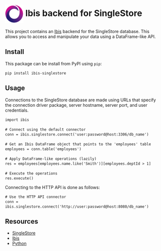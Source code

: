 # <img src="resources/singlestore-logo.png" height="60" valign="middle"/> Ibis backend for SingleStore

This project contains an [Ibis](https://ibis-project.org) backend
for the SingleStore database. This allows you to access and manipulate your
data using a DataFrame-like API.

## Install

This package can be install from PyPI using `pip`:
```
pip install ibis-singlestore
```

## Usage

Connections to the SingleStore database are made using URLs that specify
the connection driver package, server hostname, server port, and user
credentials.
```
import ibis

# Connect using the default connector
conn = ibis.singlestore.connect('user:password@host:3306/db_name')

# Get an Ibis DataFrame object that points to the 'employees' table
employees = conn.table('employees')

# Apply DataFrame-like operations (lazily)
res = employees[employees.name.like('Smith')][employees.deptId > 1]

# Execute the operations
res.execute()
```

Connecting to the HTTP API is done as follows:
```
# Use the HTTP API connector
conn = ibis.singlestore.connect('http://user:password@host:8080/db_name')
```


## Resources

* [SingleStore](https://singlestore.com)
* [Ibis](https://ibis-project.org)
* [Python](https://python.org)
